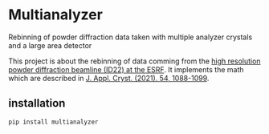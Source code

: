 # Multianalyzer
Rebinning of powder diffraction data taken with multiple analyzer crystals and a large area detector

This project is about the rebinning of data comming from the [high resolution powder diffraction beamline (ID22) at the ESRF](https://www.esrf.fr/id22). 
It implements the math which are described in [J. Appl. Cryst. (2021). 54, 1088-1099](https://doi.org/10.1107/S1600576721005288).

## installation
`pip install multianalyzer`
